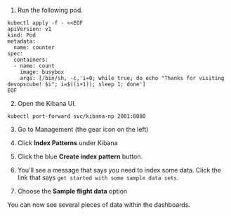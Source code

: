 1. Run the following pod.

```
kubectl apply -f - <<EOF
apiVersion: v1
kind: Pod
metadata:
  name: counter
spec:
  containers:
  - name: count
    image: busybox
    args: [/bin/sh, -c,'i=0; while true; do echo "Thanks for visiting devopscube! $i"; i=$((i+1)); sleep 1; done']
EOF
```

2. Open the Kibana UI.

```
kubectl port-forward svc/kibana-np 2001:8080
```

3. Go to Management (the gear icon on the left)

4. Click **Index Patterns** under Kibana

5. Click the blue **Create index pattern** button.

6. You'll see a message that says you need to index some data. Click the link that says `get started with some sample data sets`.

7. Choose the **Sample flight data** option

You can now see several pieces of data within the dashboards.
